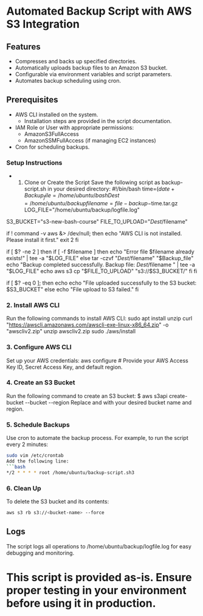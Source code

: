 # Automated Backup Script with AWS S3 Integration 

## Features 
-    Compresses and backs up specified directories.
-    Automatically uploads backup files to an Amazon S3 bucket.
-    Configurable via environment variables and script parameters.
-    Automates backup scheduling using cron.
## Prerequisites
- AWS CLI installed on the system.
    - Installation steps are provided in the script documentation.
- IAM Role or User with appropriate permissions:
   - AmazonS3FullAccess
   - AmazonSSMFullAccess (if managing EC2 instances)
- Cron for scheduling backups.

### Setup Instructions
- 1. Clone or Create the Script
Save the following script as backup-script.sh in your desired directory:
#!/bin/bash
time=$(date +%m-%d-%y_%H_%M_%S)
Backup_file=/home/ubuntu/bash
Dest=/home/ubuntu/backup
filename=file-backup-$time.tar.gz
LOG_FILE="/home/ubuntu/backup/logfile.log"

S3_BUCKET="s3-new-bash-course"
FILE_TO_UPLOAD="$Dest/$filename"

if ! command -v aws &> /dev/null; then
  echo "AWS CLI is not installed. Please install it first."
  exit 2
fi

if [ $? -ne 2 ]
  then
  if [ -f $filename ]
  then
      echo "Error file $filename already exists!" | tee -a "$LOG_FILE"
  else
      tar -czvf "$Dest/$filename" "$Backup_file" 
      echo "Backup completed successfully. Backup file: $Dest/$filename " | tee -a "$LOG_FILE"
      echo
      aws s3 cp "$FILE_TO_UPLOAD" "s3://$S3_BUCKET/"
  fi
fi

if [ $? -eq 0 ]; then
  echo
  echo "File uploaded successfully to the S3 bucket: $S3_BUCKET"
else
  echo "File upload to S3 failed."
fi

### 2. Install AWS CLI
Run the following commands to install AWS CLI:
sudo apt install unzip
curl "https://awscli.amazonaws.com/awscli-exe-linux-x86_64.zip" -o "awscliv2.zip"
unzip awscliv2.zip
sudo ./aws/install
### 3. Configure AWS CLI
Set up your AWS credentials:
aws configure # Provide your AWS Access Key ID, Secret Access Key, and default region.
### 4. Create an S3 Bucket
Run the following command to create an S3 bucket:
$ aws s3api create-bucket --bucket <bucket-name> --region <region>
Replace <bucket-name> and <region> with your desired bucket name and region.

### 5. Schedule Backups
Use cron to automate the backup process. For example, to run the script every 2 minutes:
  ```bash
sudo vim /etc/crontab
Add the following line:
  ```bash 
*/2 * * * * root /home/ubuntu/backup-script.sh3
``` 
### 6. Clean Up
To delete the S3 bucket and its contents:
```bash
aws s3 rb s3://<bucket-name> --force
```

## Logs
The script logs all operations to /home/ubuntu/backup/logfile.log for easy debugging and monitoring.

# This script is provided as-is. Ensure proper testing in your environment before using it in production.

